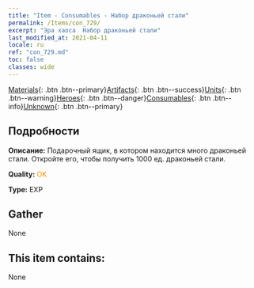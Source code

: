 ```yaml
---
title: "Item - Consumables - Набор драконьей стали"
permalink: /Items/con_729/
excerpt: "Эра хаоса  Набор драконьей стали"
last_modified_at: 2021-04-11
locale: ru
ref: "con_729.md"
toc: false
classes: wide
---
```

 [Materials](/ru/Items/){: .btn .btn--primary}[Artifacts](/ru/Items/Artifacts/){: .btn .btn--success}[Units](/ru/Items/Units/){: .btn .btn--warning}[Heroes](/ru/Items/Heroes/){: .btn .btn--danger}[Consumables](/ru/Items/Consumables/){: .btn .btn--info}[Unknown](/ru/Items/Unknown/){: .btn .btn--primary}

## Подробности
 **Описание:** Подарочный ящик, в котором находится много драконьей стали. Откройте его, чтобы получить 1000 ед. драконьей стали.

 **Quality:** <span style="color: #FF8C00">OK</span>

 **Type:** EXP

## Gather

  None

## This item contains:

  None

